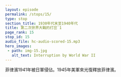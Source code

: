 ```yaml
---
layout: episode
permalink: /stops/15/
type: stop
section_title: 1930年代末至1940年代
title: 第二次世界大戰的打岔`1
page_rank: 15
stop_id: 15
audio_file: hc-audio-scored-15.mp3
hero_images:
 - path: img-15.jpg
   alt_text: Interruption by World War II
---
```


<!-- In 1941, the Philippines fell under Japanese occupation. In 1945, American troops arrived to liberate the Philippines.   -->

<!---
title: 第二次世界大戰的打岔
--->

菲律濱1941年被日軍侵佔。1945年美軍來光復釋放菲律濱。

<!--- TRANSCRIPT
In 1941, the Philippines fell under Japanese occupation. For a time, the Japanese did not allow the church to congregate. Through prayers in one accord, the church passed through this dark period of trial and reemerged with hope. Soon, the meetings of the church were restored, and the gospel prevailed amid the climate of fear and apprehension in people’s hearts. The number of those being saved steadily increased.

By 1945, American troops arrived to liberate the Philippines, forcing the Japanese troops to retreat, but not without wreaking havoc along the way.

1941年，菲島淪陷到日軍手中，不許教會聚會。教會藉著同心合意的禱告， 經過了一段黑暗時期的試煉，又重現光明，不久教會恢復聚會，同心興旺福音。那時人心惶惶不安，朝不保夕，因此福音顯出大能，得救的人數，一再增加。
至1945年，美軍來光復，日軍撤退，卻大肆破壞。
-->